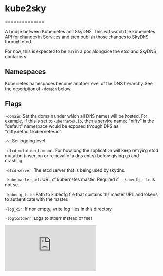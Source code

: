 # kube2sky
==============

A bridge between Kubernetes and SkyDNS.  This will watch the kubernetes API for
changes in Services and then publish those changes to SkyDNS through etcd.

For now, this is expected to be run in a pod alongside the etcd and SkyDNS
containers.

## Namespaces

Kubernetes namespaces become another level of the DNS hierarchy.  See the
description of `-domain` below.

## Flags

`-domain`: Set the domain under which all DNS names will be hosted.  For
example, if this is set to `kubernetes.io`, then a service named "nifty" in the
"default" namespace would be exposed through DNS as
"nifty.default.kubernetes.io".

`-v`: Set logging level

`-etcd_mutation_timeout`: For how long the application will keep retrying etcd 
mutation (insertion or removal of a dns entry) before giving up and crashing.

`-etcd-server`: The etcd server that is being used by skydns.

`-kube_master_url`: URL of kubernetes master. Required if `--kubecfg_file` is not set.

`-kubecfg_file`: Path to kubecfg file that contains the master URL and tokens to authenticate with the master.

`-log_dir`: If non empty, write log files in this directory

`-logtostderr`: Logs to stderr instead of files

[![Analytics](https://kubernetes-site.appspot.com/UA-36037335-10/GitHub/cluster/addons/dns/kube2sky/README.md?pixel)]()
